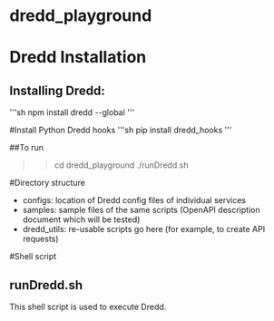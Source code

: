 # dredd_playground

# Dredd Installation
## Installing Dredd:
'''sh
npm install dredd --global
'''

#Install Python Dredd hooks
'''sh
pip install dredd_hooks
'''

##To run
>>cd dredd_playground
>>./runDredd.sh

#Directory structure
- configs: location of Dredd config files of individual services
- samples: sample files of the same scripts (OpenAPI description document which will be tested)
- dredd_utils: re-usable scripts go here (for example, to create API requests)

#Shell script
## runDredd.sh
This shell script is used to execute Dredd. 